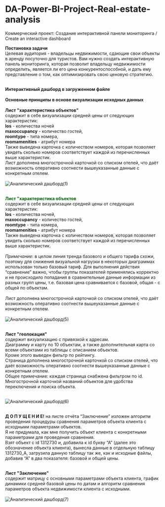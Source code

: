 # DA-Power-BI-Project-Real-estate-analysis
Коммерческий проект: Создание интерактивной панели мониторинга / Create an interactive dashboard

**Постановка задачи**<br>
Целевая аудитория - владельцы недвижимости, сдающие свои объекты в аренду посуточно для туристов.  Вам нужно создать интерактивную панель мониторинга, которая позволит владельцу недвижимости определить, является ли его цена конкурентоспособной, и дать ему представление о том, как оптимизировать свою ценовую стратегию. <br><br>

**Интерактивный дашборд в загруженном файле**<br>
<br>
**Основные принципы в основе визуализации исходных данных**<br><br>
**Лист "характеристика объектов"**<br>
содержит в себе визуализации средней цены от следующих характеристик:<br>
**los** - количества ночей<br>
**maxoccupancy** - количество гостей, <br>
**roomtype** - типа номера,<br> 
**roomamenities** - атрибут номера<br>
Также выведена карточка с количеством номеров, которая позволяет увидеть сколько номеров соответствует каждой из перечисленных выше характеристик.<br>
Лист дополнена многострочной карточкой со списком отелей, что даёт возможность оперативно соотнести вышеуказанные данные с конкретным отелем.<br><br>
![Аналитический дашборд(1)](https://user-images.githubusercontent.com/110056199/223748381-5ae4a5fb-1aa4-4bf4-b38e-e039dac8b327.jpg)<br><br>


<span style="color:#006400">**Лист "характеристика объектов**</span>
<br>
содержит в себе визуализации средней цены от следующих характеристик:<br>
**los** - количества ночей, <br>
**maxoccupancy** - количество гостей, <br>
**roomtype** - типа номера, <br>
**roomamenities** - атрибут номера<br>
Также выведена карточка с количеством номеров, которая позволяет увидеть сколько номеров соответствует каждой из перечисленных выше характеристик.<br><br>
*Примечание:* в целом линия тренда базового и общего тарифа схожи, поэтому для снижения визуальной нагрузки в некоторых диаграммах использован только базовый тариф. Для выполнения действия “сравнение” важно, чтобы группы показателей применялись корректно и не происходило попадания в сравнительные данные информации из разных групп цены, т.е. базовая цена сравнивается с базовой, общая -  с общей по объектам.<br><br>
Лист дополнена многострочной карточкой со списком отелей, что даёт возможность оперативно соотнести вышеуказанные данные с конкретным отелем.<br><br>
![Аналитический дашборд(5)](https://user-images.githubusercontent.com/110056199/223749115-5fd99eb4-4da9-4bb0-b206-7b9650c9bc75.jpg)
<br><br>

**Лист "геолокация"**<br>
содержит визуализацию с привязкой к адресам.<br>
Диаграмму и карту по 10 объектам, а также дополнительная карта со всеми объектами из таблицы с описанием объектов.<br>
Кроме этого выведен фильтр по рейтингу.<br>
Страница дополнена многострочной карточкой со списком отелей, что даёт возможность оперативно соотнести вышеуказанные данные с конкретным отелем.<br>
Общее примечание: каждая страница снабжена фильтром по id.<br>
Многострочной карточкой названий объектов для удобства переключения и поиска объекта.<br><br>

![Аналитический дашборд(6)](https://user-images.githubusercontent.com/110056199/223750344-5baf0106-6d13-4d61-b4f8-b97b31e86d80.jpg)<br><br>

**Д О П У Щ Е Н И Е!** на листе отчёта “Заключение” изложен алгоритм проведения процедуры сравнения параметров объекта клиента с исходными параметрами объектов.<br>
Я не придумала, как мне получить объект клиента с конкретными параметрами для проведения сравнения.<br> 
Взят объект с id 1312730 и, добавила к id букву “А” (далее это обозначение объекта клиента), вынесла данные в отдельную таблицу 1312730_A, загрузила данную таблицу так же, как и исходные файлы, добавив “А” в два показателя: базовой и общей цены.<br><br>

**Лист "Заключение"**<br>
содержит матрицу с основными параметрами объекта клиента, график динамики средней базовой цены по датам и алгоритм сравнения параметров объекта недвижимости клиента с исходными.<br><br>
![Аналитический дашборд(7)](https://user-images.githubusercontent.com/110056199/223751582-b6a6176f-0a71-4a1e-a72a-31ec6b8b1715.jpg)





